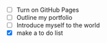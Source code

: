- [ ] Turn on GitHub Pages
- [ ] Outline my portfolio
- [ ] Introduce myself to the world
- [x] make a to do list
